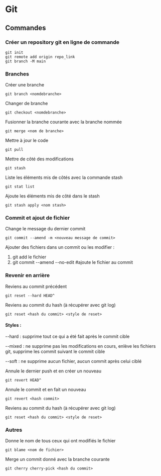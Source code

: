 # Git

## Commandes

### Créer un repository git en ligne de commande

```shell
git init
git remote add origin repo_link
git branch -M main
```

### Branches

Créer une branche

```shell
git branch <nomdebranche> 
```

Changer de branche

```shell
git checkout <nomdebranche> 
```

Fusionner la branche courante avec la branche nommée

```shell
git merge <nom de branche> 
```

Mettre à jour le code

```shell
git pull 
```

Mettre de côté des modifications

```shell
git stash 
```

Liste les éléments mis de côtés avec la commande stash

```shell
git stat list 
```

Ajoute les éléments mis de côté dans le stash

```shell
git stash apply <nom stash>
```

### Commit et ajout de fichier

Change le message du dernier commit

```shell
git commit --amend -m <nouveau message de commit> 
```

Ajouter des fichiers dans un commit ou les modifier :

1) git add le fichier
2) git commit --amend --no-edit #ajoute le fichier au commit

### Revenir en arrière

Reviens au commit précédent

```shell
git reset --hard HEAD^ 
```

Reviens au commit du hash (à récupérer avec git log)

```shell
git reset <hash du commit> <style de reset> 
```

#### Styles :

--hard : supprime tout ce qui a été fait après le commit cible

--mixed : ne supprime pas les modifications en cours, enlève les fichiers git, supprime les commit suivant le commit cible

--soft : ne supprime aucun fichier, aucun commit après celui ciblé

Annule le dernier push et en créer un nouveau

```shell
git revert HEAD^ 
```

Annule le commit et en fait un nouveau

```shell
git revert <hash commit> 
```

Reviens au commit du hash (à récupérer avec git log)

```shell
git reset <hash du commit> <style de reset> 
```

### Autres

Donne le nom de tous ceux qui ont modifiés le fichier

```shell
git blame <nom de fichier>  
```

Merge un commit donné avec la branche courante

```shell
git cherry cherry-pick <hash du commit> 
```
